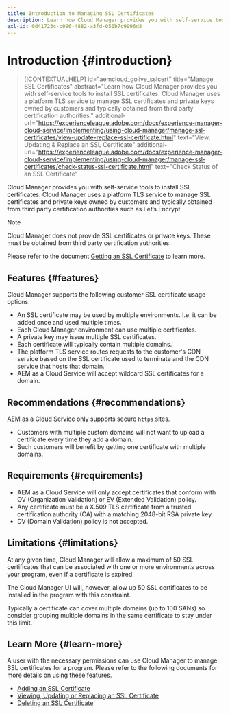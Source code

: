 ```yaml
---
title: Introduction to Managing SSL Certificates
description: Learn how Cloud Manager provides you with self-service tools to install SSL certificates.
exl-id: 0d41723c-c096-4882-a3fd-050b7c9996d8
---
```


# Introduction {#introduction}

>[!CONTEXTUALHELP]
>id="aemcloud_golive_sslcert"
>title="Manage SSL Certificates"
>abstract="Learn how Cloud Manager provides you with self-service tools to install SSL certificates. Cloud Manager uses a platform TLS service to manage SSL certificates and private keys owned by customers and typically obtained from third party certification authorities."
>additional-url="https://experienceleague.adobe.com/docs/experience-manager-cloud-service/implementing/using-cloud-manager/manage-ssl-certificates/view-update-replace-ssl-certificate.html" text="View, Updating & Replace an SSL Certificate"
>additional-url="https://experienceleague.adobe.com/docs/experience-manager-cloud-service/implementing/using-cloud-manager/manage-ssl-certificates/check-status-ssl-certificate.html" text="Check Status of an SSL Certificate"

Cloud Manager provides you with self-service tools to install SSL certificates. Cloud Manager uses a platform TLS service to manage SSL certificates and private keys owned by customers and typically obtained from third party certification authorities such as Let’s Encrypt.

>[!NOTE]
>
> Cloud Manager does not provide SSL certificates or private keys. These must be obtained from third party certification authorities.
>
>Please refer to the document [Getting an SSL Certificate](/help/implementing/cloud-manager/managing-ssl-certifications/get-ssl-certificate.md) to learn more.

## Features {#features}

Cloud Manager supports the following customer SSL certificate usage options.

* An SSL certificate may be used by multiple environments. I.e. it can be added once and used multiple times.
* Each Cloud Manager environment can use multiple certificates.
* A private key may issue multiple SSL certificates.
* Each certificate will typically contain multiple domains.
* The platform TLS service routes requests to the customer's CDN service based on the SSL certificate used to terminate and the CDN service that hosts that domain.
* AEM as a Cloud Service will accept wildcard SSL certificates for a domain.

## Recommendations {#recommendations}

AEM as a Cloud Service only supports secure `https` sites.

* Customers with multiple custom domains will not want to upload a certificate every time they add a domain.
* Such customers will benefit by getting one certificate with multiple domains.

## Requirements {#requirements}

* AEM as a Cloud Service will only accept certificates that conform with OV (Organization Validation) or EV (Extended Validation) policy.
* Any certificate must be a X.509 TLS certificate from a trusted certification authority (CA) with a matching 2048-bit RSA private key.
* DV (Domain Validation) policy is not accepted.

## Limitations {#limitations}

At any given time, Cloud Manager will allow a maximum of 50 SSL certificates that can be associated with one or more environments across your program, even if a certificate is expired.

The Cloud Manager UI will, however, allow up 50 SSL certificates to be installed in the program with this constraint.

Typically a certificate can cover multiple domains (up to 100 SANs) so consider grouping multiple domains in the same certificate to stay under this limit.

## Learn More {#learn-more}

A user with the necessary permissions can use Cloud Manager to manage SSL certificates for a program. Please refer to the following documents for more details on using these features.

* [Adding an SSL Certificate](/help/implementing/cloud-manager/managing-ssl-certifications/add-ssl-certificate.md)
* [Viewing, Updating or Replacing an SSL Certificate](/help/implementing/cloud-manager/managing-ssl-certifications/view-update-replace-ssl-certificate.md)
* [Deleting an SSL Certificate](/help/implementing/cloud-manager/managing-ssl-certifications/delete-ssl-certificate.md)
